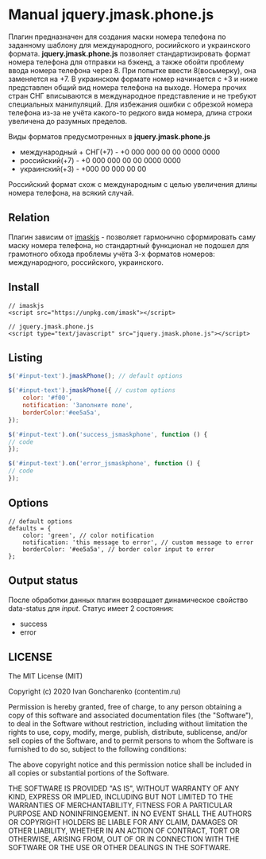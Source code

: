 # Manual jquery.jmask.phone.js
Плагин предназначен для создания маски номера телефона по заданному шаблону для международного, росиийского и украинского формата.
**jquery.jmask.phone.js** позволяет стандартизировать формат номера телефона для отправки на бэкенд, а также обойти проблему ввода номера телефона через 8. При попытке ввести 8(восьмерку), она заменяется на +7. В украинском формате номер начинается с +3 и ниже представлен общий вид номера телефона на выходе.
Номера прочих стран СНГ вписываются в международное представление и не требуют специальных манипуляций. Для избежания ошибки с обрезкой номера телефона из-за не учёта какого-то редкого вида номера, длина строки увеличена до разумных пределов.

Виды форматов предусмотренных в **jquery.jmask.phone.js**
- международный + СНГ(+7) - +0 000 000 00 00 0000 0000
- российский(+7) - +0 000 000 00 00 0000 0000
- украинский(+3) - +000 00 000 00 00

Российский формат схож с международным с целью увеличения длины номера телефона, на всякий случай. 

## Relation
Плагин зависим от [imaskjs](imaskjs) - позволяет гармонично сформировать саму маску номера телефона, но стандартный функционал не подошел для грамотного обхода проблемы учёта 3-х форматов номеров: международного, российского, украинского.

## Install
```
// imaskjs
<script src="https://unpkg.com/imask"></script>

// jquery.jmask.phone.js
<script type="text/javascript" src="jquery.jmask.phone.js"></script>
```

## Listing
```js
$('#input-text').jmaskPhone(); // default options

$('#input-text').jmaskPhone({ // custom options
    color: '#f00', 
    notification: 'Заполните поле',
    borderColor:'#ee5a5a', 
});

$('#input-text').on('success_jsmaskphone', function () {
// code
});

$('#input-text').on('error_jsmaskphone', function () {
// code
});
```
## Options
```
// default options
defaults = {
    color: 'green', // color notification
    notification: 'this message to error', // custom message to error
    borderColor: '#ee5a5a', // border color input to error
};
```
## Output status
После обработки данных плагин возвращает динамическое свойство data-status для *input*. Статус имеет 2 состояния:
- success
- error

## LICENSE
The MIT License (MIT)

Copyright (c) 2020 Ivan Goncharenko (contentim.ru)

Permission is hereby granted, free of charge, to any person obtaining a copy of this software and associated documentation files (the "Software"), to deal in the Software without restriction, including without limitation the rights to use, copy, modify, merge, publish, distribute, sublicense, and/or sell copies of the Software, and to permit persons to whom the Software is furnished to do so, subject to the following conditions:

The above copyright notice and this permission notice shall be included in all copies or substantial portions of the Software.

THE SOFTWARE IS PROVIDED "AS IS", WITHOUT WARRANTY OF ANY KIND, EXPRESS OR IMPLIED, INCLUDING BUT NOT LIMITED TO THE WARRANTIES OF MERCHANTABILITY, FITNESS FOR A PARTICULAR PURPOSE AND NONINFRINGEMENT. IN NO EVENT SHALL THE AUTHORS OR COPYRIGHT HOLDERS BE LIABLE FOR ANY CLAIM, DAMAGES OR OTHER LIABILITY, WHETHER IN AN ACTION OF CONTRACT, TORT OR OTHERWISE, ARISING FROM, OUT OF OR IN CONNECTION WITH THE SOFTWARE OR THE USE OR OTHER DEALINGS IN THE SOFTWARE.
